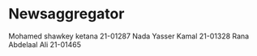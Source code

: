 # Newsaggregator
 Mohamed shawkey ketana 21-01287
 Nada Yasser Kamal 21-01328
 Rana Abdelaal Ali 21-01465
